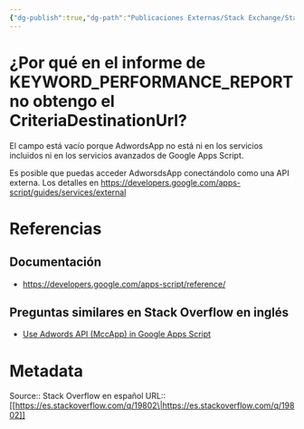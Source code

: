 ```yaml
---
{"dg-publish":true,"dg-path":"Publicaciones Externas/Stack Exchange/Stack Overflow en español/es.stackoverflow.com-19802.md","permalink":"/publicaciones-externas/stack-exchange/stack-overflow-en-espanol/es-stackoverflow-com-19802/","title":"¿Por qué en el informe de KEYWORD_PERFORMANCE_REPORT no obtengo el CriteriaDestinationUrl?","hide":true,"noteIcon":"\"0\"","created":"2024-04-03T12:49:10.626-06:00","updated":"2024-04-05T16:43:48.652-06:00"}
---
```


# ¿Por qué en el informe de KEYWORD_PERFORMANCE_REPORT no obtengo el CriteriaDestinationUrl?

El campo está vacío porque AdwordsApp no está ni en los servicios incluidos ni en los servicios avanzados de Google Apps Script.

Es posible que puedas acceder AdworsdsApp conectándolo como una API externa. Los detalles en https://developers.google.com/apps-script/guides/services/external

# Referencias
## Documentación

- https://developers.google.com/apps-script/reference/

## Preguntas similares en Stack Overflow en inglés

- [Use Adwords API (MccApp) in Google Apps Script](https://stackoverflow.com/questions/28030902/use-adwords-api-mccapp-in-google-apps-script)

# Metadata
Source:: Stack Overflow en español
URL:: [[https://es.stackoverflow.com/q/19802\|https://es.stackoverflow.com/q/19802]]

